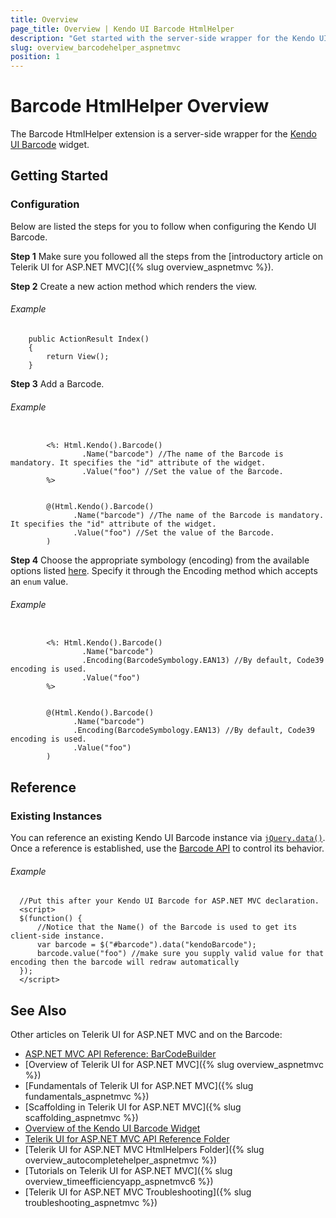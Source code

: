 ```yaml
---
title: Overview
page_title: Overview | Kendo UI Barcode HtmlHelper
description: "Get started with the server-side wrapper for the Kendo UI Barcode widget for ASP.NET MVC."
slug: overview_barcodehelper_aspnetmvc
position: 1
---
```


# Barcode HtmlHelper Overview

The Barcode HtmlHelper extension is a server-side wrapper for the [Kendo UI Barcode](https://demos.telerik.com/kendo-ui/barcode/index) widget.

## Getting Started

### Configuration

Below are listed the steps for you to follow when configuring the Kendo UI Barcode.

**Step 1** Make sure you followed all the steps from the [introductory article on Telerik UI for ASP.NET MVC]({% slug overview_aspnetmvc %}).

**Step 2** Create a new action method which renders the view.

###### Example

        public ActionResult Index()
        {
            return View();
        }

**Step 3** Add a Barcode.

###### Example

```tab-ASPX

        <%: Html.Kendo().Barcode()
                .Name("barcode") //The name of the Barcode is mandatory. It specifies the "id" attribute of the widget.
                .Value("foo") //Set the value of the Barcode.
        %>
```
```tab-Razor

        @(Html.Kendo().Barcode()
              .Name("barcode") //The name of the Barcode is mandatory. It specifies the "id" attribute of the widget.
              .Value("foo") //Set the value of the Barcode.
        )
```

**Step 4** Choose the appropriate symbology (encoding) from the available options listed [here](../../../kendo-ui/api/javascript/dataviz/ui/barcode#configuration-type). Specify it through the Encoding method which accepts an `enum` value.

###### Example

```tab-ASPX

        <%: Html.Kendo().Barcode()
                .Name("barcode")
                .Encoding(BarcodeSymbology.EAN13) //By default, Code39 encoding is used.
                .Value("foo")
        %>
```
```tab-Razor

        @(Html.Kendo().Barcode()
              .Name("barcode")
              .Encoding(BarcodeSymbology.EAN13) //By default, Code39 encoding is used.
              .Value("foo")
        )
```

## Reference

### Existing Instances

You can reference an existing Kendo UI Barcode instance via [`jQuery.data()`](http://api.jquery.com/jQuery.data/). Once a reference is established, use the [Barcode API](../../../kendo-ui/api/javascript/dataviz/ui/barcode#methods) to control its behavior.

###### Example

      //Put this after your Kendo UI Barcode for ASP.NET MVC declaration.
      <script>
      $(function() {
          //Notice that the Name() of the Barcode is used to get its client-side instance.
          var barcode = $("#barcode").data("kendoBarcode");
          barcode.value("foo") //make sure you supply valid value for that encoding then the barcode will redraw automatically
      });
      </script>

## See Also

Other articles on Telerik UI for ASP.NET MVC and on the Barcode:

* [ASP.NET MVC API Reference: BarCodeBuilder](/api/Kendo.Mvc.UI.Fluent/BarcodeBuilder)
* [Overview of Telerik UI for ASP.NET MVC]({% slug overview_aspnetmvc %})
* [Fundamentals of Telerik UI for ASP.NET MVC]({% slug fundamentals_aspnetmvc %})
* [Scaffolding in Telerik UI for ASP.NET MVC]({% slug scaffolding_aspnetmvc %})
* [Overview of the Kendo UI Barcode Widget](http://docs.telerik.com/kendo-ui/controls/barcodes/barcode/overview)
* [Telerik UI for ASP.NET MVC API Reference Folder](/api/Kendo.Mvc/AggregateFunction)
* [Telerik UI for ASP.NET MVC HtmlHelpers Folder]({% slug overview_autocompletehelper_aspnetmvc %})
* [Tutorials on Telerik UI for ASP.NET MVC]({% slug overview_timeefficiencyapp_aspnetmvc6 %})
* [Telerik UI for ASP.NET MVC Troubleshooting]({% slug troubleshooting_aspnetmvc %})
